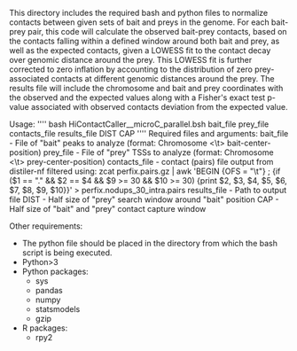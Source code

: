 This directory includes the required bash and python files to normalize contacts between given sets of bait and preys in the genome. 
For each bait-prey pair, this code will calculate the observed bait-prey contacts, based on the contacts falling within a defined window
around both bait and prey, as well as the expected contacts, given a LOWESS fit to the contact decay over genomic distance around the prey.
This LOWESS fit is further corrected to zero inflation by accounting to the distribution of zero prey-associated contacts at different
genomic distances around the prey. The results file will include the chromosome and bait and prey coordinates with the observed and the expected
values along with a Fisher's exact test p-value associated with observed contacts deviation from the expected value.

Usage:
''''
bash HiContactCaller__microC_parallel.bsh bait_file prey_file contacts_file results_file DIST CAP
''''
Required files and arguments:
bait_file - File of "bait" peaks to analyze (format: Chromosome <\t> bait-center-position)
prey_file - File of "prey" TSSs to analyze (format: Chromosome <\t> prey-center-position)
contacts_file - contact (pairs) file output from distiler-nf filtered using: zcat perfix.pairs.gz | awk 'BEGIN {OFS = "\t"} ; {if ($1 == "." && $2 == $4 && $9 >= 30 && $10 >= 30) {print $2, $3, $4, $5, $6, $7, $8, $9, $10}}' > perfix.nodups_30_intra.pairs
results_file - Path to output file
DIST - Half size of "prey" search window around "bait" position
CAP - Half size of "bait" and "prey" contact capture window

Other requirements:
- The python file should be placed in the directory from which the bash script is being executed.
- Python>3
- Python packages:
  * sys
  * pandas
  * numpy
  * statsmodels
  * gzip
- R packages:
  * rpy2

